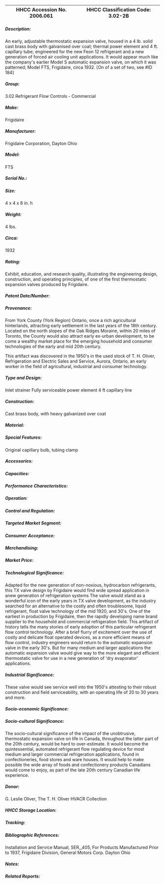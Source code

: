 | **HHCC Accession No. 2006.061** |**HHCC Classification Code:  3.02-2B**|
| ----------- | ----------- |
##### Description:
An early, adjustable thermostatic expansion valve, housed in a 4 lb. solid cast brass body with galvanised over coat; thermal power element and 4 ft. capillary tube; engineered for the new Feon 12 refrigerant and a new generation of forced air cooling unit applications. It would appear much like the company's earlier Model S automatic expansion valve, on which it was patterned; Model FTS, Frigidaire, circa 1932. [On of a set of two, see #ID 184]
##### Group:
3.02 Refrigerant Flow Controls - Commercial

##### Make:
Frigidaire

##### Manufacturer:
Frigidaire Corporation, Dayton Ohio

##### Model:
FTS

##### Serial No.:


##### Size:
4 x 4 x 8 in. h

##### Weight:
4 lbs.

##### Circa:
1932

##### Rating:
Exhibit, education, and research quality, illustrating the engineering design, construction, and operating principles, of one of the first thermostatic expansion valves produced by Frigidaire.

##### Patent Date/Number:


##### Provenance:
From York County (York Region) Ontario, once a rich agricultural hinterlands, attracting early settlement in the last years of the 18th century. Located on the north slopes of the Oak Ridges Moraine, within 20 miles of Toronto, the County would also attract early ex-urban development, to be come a wealthy market place for the emerging household and consumer technologies of the early and mid 20th century. 

This artifact was discovered in the 1950's in the used stock of T. H. Oliver, Refrigeration and Electric Sales and Service, Aurora, Ontario, an early worker in the field of agricultural, industrial and consumer technology.

##### Type and Design:
Inlet strainer
Fully serviceable power element
4 ft capillary line

##### Construction:
Cast brass body, with heavy galvanized over coat

##### Material:


##### Special Features:
Original capillary bulb, tubing clamp

##### Accessories:


##### Capacities:


##### Performance Characteristics:


##### Operation:


##### Control and Regulation:


##### Targeted Market Segment:


##### Consumer Acceptance:


##### Merchandising:


##### Market Price:


##### Technological Significance:
Adapted for the new generation of non-noxious, hydrocarbon refrigerants, this TX valve design by Frigidaire would find wide spread application in anew generation of refrigeration systems 
The valve would stand as a wonderful icon of the early years in TX valve development, as the industry searched for an alternative to the costly and often troublesome, liquid refrigerant, float valve technology of the mid 1920, and 30's. 
One of the earliest in production by Frigidaire, then the rapidly developing name brand supplier to the household and commercial refrigeration field. 
This artifact of history tells the many stories of early adoption of this particular refrigerant flow control technology. After a brief flurry of excitement over the use of costly and delicate float operated devices, as a more efficient means of flow control, industry engineers would return to the automatic expansion valve in the early 30's. But for many medium and larger applications the automatic expansion valve would give way to the more elegant and efficient thermostatic valve for use in a new generation of 'dry evaporator' applications.

##### Industrial Significance:
These valve would see service well into the 1950's attesting to their robust construction and field serviceability, with an operating life of 20 to 30 years and more.

##### Socio-economic Significance:


##### Socio-cultural Significance:
The socio-cultural significance of the impact of the unobtrusive, thermostatic  expansion valve on life in Canada, throughout the latter part of the 20th century, would be hard to over-estimate. 
It would become the quintessential, automated refrigerant flow regulating device for most medium and larger commercial refrigeration applications, found in confectioneries, food stores and ware houses. It would help to make possible the wide array of foods and confectionery products Canadians would come to enjoy, as part of the late 20th century Canadian life experience.

##### Donor:
G. Leslie Oliver, The T. H. Oliver HVACR Collection

##### HHCC Storage Location:


##### Tracking:


##### Bibliographic References:
Installation and Service Manual, SER,_405, For Products Manufactured Prior to 1937, Frigidaire Division, General Motors Corp. Dayton Ohio

##### Notes:


##### Related Reports:

